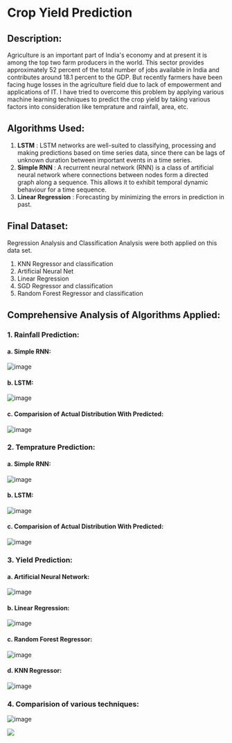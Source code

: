 # Crop Yield Prediction
## Description:
Agriculture is an important part of India's economy and at present it is among the top two farm producers in the world. This sector provides approximately 52 percent of the total number of jobs available in India and contributes around 18.1 percent to the GDP. 
But recently farmers have been facing huge losses in the agriculture field due to lack of empowerment and applications of IT. I have tried to overcome this problem by applying various machine learning techniques to predict the crop yield by taking various factors into consideration like temprature and rainfall, area, etc.
## Algorithms Used:
1. **LSTM** : LSTM networks are well-suited to classifying, processing and making predictions based on time series data, since there can be lags of unknown duration between important events in a time series.
2. **Simple RNN** : A recurrent neural network (RNN) is a class of artificial neural network where connections between nodes form a directed graph along a sequence. This allows it to exhibit temporal dynamic behaviour for a time sequence.
3. **Linear Regression** : Forecasting by minimizing the errors in prediction in past.
## Final Dataset: 
Regression Analysis and Classification Analysis were both applied on this data set.
1. KNN Regressor and classification
2. Artificial Neural Net
3. Linear Regression
4. SGD Regressor and classification
5. Random Forest Regressor and classification
## Comprehensive Analysis of Algorithms Applied:
### 1. Rainfall Prediction:
#### a. Simple RNN:
![image](https://user-images.githubusercontent.com/72796509/122200051-4d3bc880-ceb8-11eb-81e3-a07f57b0aeee.png)
#### b. LSTM:
![image](https://user-images.githubusercontent.com/72796509/122200295-883dfc00-ceb8-11eb-9836-0668458a24f7.png)
#### c. Comparision of Actual Distribution With Predicted:
![image](https://user-images.githubusercontent.com/72796509/122200547-c63b2000-ceb8-11eb-91af-66ad52452f2d.png)
### 2. Temprature Prediction:
#### a. Simple RNN:
![image](https://user-images.githubusercontent.com/72796509/122200994-321d8880-ceb9-11eb-8402-ded9de2d8790.png)
#### b. LSTM:
![image](https://user-images.githubusercontent.com/72796509/122201115-4eb9c080-ceb9-11eb-9b8c-84d68151a152.png)
#### c. Comparision of Actual Distribution With Predicted:
![image](https://user-images.githubusercontent.com/72796509/122201197-6c872580-ceb9-11eb-9582-21e3b755cdc5.png)
### 3. Yield Prediction:
#### a. Artificial Neural Network:
![image](https://user-images.githubusercontent.com/72796509/122201500-b7a13880-ceb9-11eb-9c12-b69e5bfe9295.png)
#### b. Linear Regression:
![image](https://user-images.githubusercontent.com/72796509/122201638-dd2e4200-ceb9-11eb-8bf8-cb62c56fb762.png)
#### c. Random Forest Regressor:
![image](https://user-images.githubusercontent.com/72796509/122201772-018a1e80-ceba-11eb-9dc6-dffe78db6035.png)
#### d. KNN Regressor:
![image](https://user-images.githubusercontent.com/72796509/122201922-28485500-ceba-11eb-9b1a-33747b2a34c6.png)
### 4. Comparision of various techniques:
![image](https://user-images.githubusercontent.com/72796509/122202145-5f1e6b00-ceba-11eb-98ff-aadae513833d.png)

<a href = "https://github.com/mksami22/Crop-Yield-Prediction/graphs/contributors">
  <img src = "https://contrib.rocks/image?repo = radhika2026/Crop-Yield-Prediction"/>
</a>



